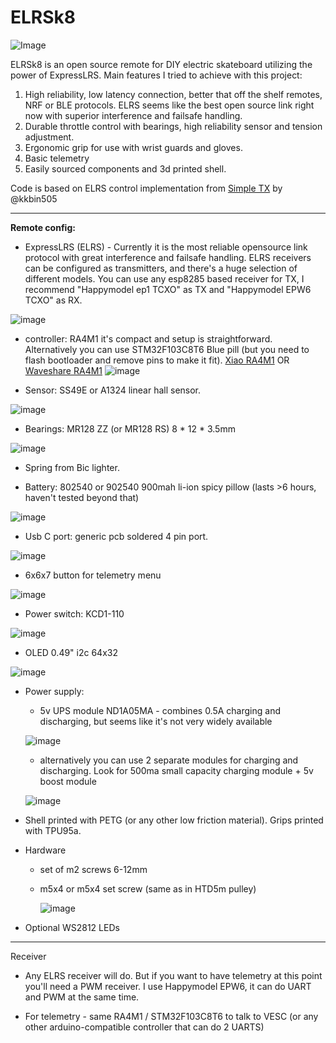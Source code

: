 # ELRSk8 
![Image](https://github.com/user-attachments/assets/69c91747-5870-438c-805d-bbd43cc480f9)

ELRSk8 is an open source remote for DIY electric skateboard utilizing the power of ExpressLRS.
Main features I tried to achieve with this project:

1. High reliability, low latency connection, better that off the shelf remotes, NRF or BLE protocols. ELRS seems like the best open source link right now with superior interference and failsafe handling.
2. Durable throttle control with bearings, high reliability sensor and tension adjustment.
3. Ergonomic grip for use with wrist guards and gloves.
4. Basic telemetry
5. Easily sourced components and 3d printed shell.

Code is based on ELRS control implementation from [Simple TX](https://github.com/kkbin505/Arduino-Transmitter-for-ELRS) by @kkbin505



---
**Remote config:**
- ExpressLRS (ELRS) - Currently it is the most reliable opensource link protocol with great interference and failsafe handling. ELRS receivers can be configured as transmitters, and there's a huge selection of different models. You can use any esp8285 based receiver for TX, I recommend "Happymodel ep1 TCXO" as TX and "Happymodel EPW6 TCXO" as RX.
  
![image](https://github.com/user-attachments/assets/2f6a06a7-f4cf-431d-832c-0b5cdd202b7a)


- controller: RA4M1 it's compact and setup is straightforward. Alternatively you can use STM32F103C8T6 Blue pill (but you need to flash bootloader and remove pins to make it fit). [Xiao RA4M1](https://wiki.seeedstudio.com/getting_started_xiao_ra4m1/) OR [Waveshare RA4M1](https://www.waveshare.com/wiki/RA4M1-Zero)
![image](https://github.com/user-attachments/assets/667876ab-f7f0-4501-8a39-f9daa6081046)


- Sensor: SS49E or A1324 linear hall sensor.
  
![image](https://github.com/user-attachments/assets/a841c091-d416-4ca6-862f-5d14742ad6da)


- Bearings: MR128 ZZ (or MR128 RS)  8 * 12 * 3.5mm
  
![image](https://github.com/user-attachments/assets/28e9f44e-3933-425b-847e-37416a9172b8)

- Spring from Bic lighter.

- Battery: 802540 or 902540 900mah li-ion spicy pillow (lasts >6 hours, haven't tested beyond that)

![image](https://github.com/user-attachments/assets/aee778e6-1d69-49d4-b16d-e391b49c1871)


- Usb C port: generic pcb soldered 4 pin port.
  
![image](https://github.com/user-attachments/assets/b5586c1c-5f05-47c0-8872-ac2bea37eca7)


- 6x6x7 button for telemetry menu
  
![image](https://github.com/user-attachments/assets/dbcb2181-2e78-4173-9e72-a6c209cf87b7)

- Power switch: KCD1-110
  
![image](https://github.com/user-attachments/assets/1b7bd9e6-8d7a-4733-ac7c-d268f51610c8)

- OLED 0.49" i2c 64x32
  
![image](https://github.com/user-attachments/assets/534a824a-699a-426f-b127-3648d601702b)

- Power supply:

    - 5v UPS module ND1A05MA - combines 0.5A charging and discharging, but seems like it's not very widely available
      
    ![image](https://github.com/user-attachments/assets/c2eb5e0e-282f-4f1b-a126-8b18745eaaba)

     - alternatively you can use 2 separate modules for charging and discharging. Look for 500ma small capacity charging module + 5v boost module
       
     ![image](https://github.com/user-attachments/assets/cc81d290-faf7-4987-a5f2-a1a0bfb038fa)


- Shell printed with PETG (or any other low friction material). Grips printed with TPU95a.
 
- Hardware 
  - set of m2 screws 6-12mm
    
  - m5x4 or m5x4 set screw (same as in HTD5m pulley)
    
    ![image](https://github.com/user-attachments/assets/36841690-e4ca-4169-bd70-ea382588c499)

- Optional WS2812 LEDs



---
Receiver
- Any ELRS receiver will do. But if you want to have telemetry at this point you'll need a PWM receiver. I use Happymodel EPW6, it can do UART and PWM at the same time.

- For telemetry - same RA4M1 / STM32F103C8T6 to talk to VESC (or any other arduino-compatible controller that can do 2 UARTS)
